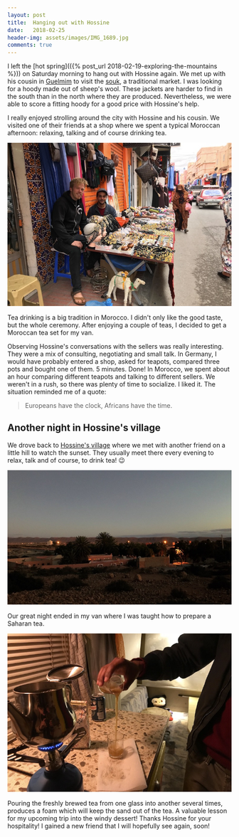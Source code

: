```yaml
---
layout: post
title:  Hanging out with Hossine
date:   2018-02-25
header-img: assets/images/IMG_1689.jpg
comments: true
---
```


I left the [hot spring](({% post_url 2018-02-19-exploring-the-mountains %})) on Saturday morning to hang out with Hossine again. We met up with his cousin in [Guelmim](https://www.google.com/maps/place/Guelmim+81000,+Morocco/) to visit the [souk](https://www.google.com/maps/place/Souk+Amhirich/), a traditional market. I was looking for a hoody made out of sheep's wool. These jackets are harder to find in the south than in the north where they are produced. Nevertheless, we were able to score a fitting hoody for a good price with Hossine's help.

I really enjoyed strolling around the city with Hossine and his cousin. We visited one of their friends at a shop where we spent a typical Moroccan afternoon: relaxing, talking and of course drinking tea.

![Hossine and me sitting in front of his friend's shop](/assets/images/IMG_1685.jpg)

Tea drinking is a big tradition in Morocco. I didn't only like the good taste, but the whole ceremony. After enjoying a couple of teas, I decided to get a Moroccan tea set for my van.

Observing Hossine's conversations with the sellers was really interesting. They were a mix of consulting, negotiating and small talk. In Germany, I would have probably entered a shop, asked for teapots, compared three pots and bought one of them. 5 minutes. Done! In Morocco, we spent about an hour comparing different teapots and talking to different sellers. We weren't in a rush, so there was plenty of time to socialize. I liked it. The situation reminded me of a quote:

> Europeans have the clock, Africans have the time.

## Another night in Hossine's village

We drove back to [Hossine's village](https://www.google.com/maps/place/Abaynou,+Morocco/) where we met with another friend on a little hill to watch the sunset. They usually meet there every evening to relax, talk and of course, to drink tea! :wink:

![Sunset in Abaynou](/assets/images/IMG_1689.jpg)

Our great night ended in my van where I was taught how to prepare a Saharan tea.

![Preparing a Saharan tea](/assets/images/IMG_1694.jpg)

Pouring the freshly brewed tea from one glass into another several times, produces a foam which will keep the sand out of the tea. A valuable lesson for my upcoming trip into the windy dessert! Thanks Hossine for your hospitality! I gained a new friend that I will hopefully see again, soon!
